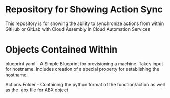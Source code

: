 # Repository for Showing Action Sync
This repository is for showing the ability to synchronize actions from within GitHub or GitLab with Cloud Assembly in Cloud Automation Services

# Objects Contained Within
blueprint.yaml - A Simple Blueprint for provisioning a machine. Takes input for hostname. Includes creation of a special property for establishing the hostname.

Actions Folder - Containing the python format of the function/action as well as the .abx file for ABX object
